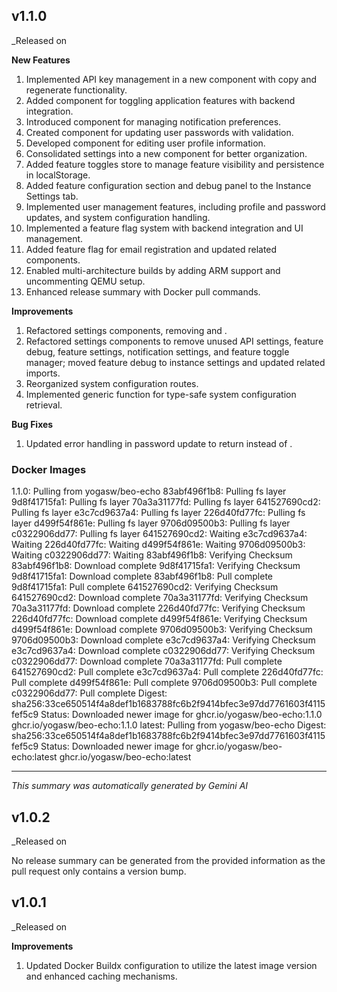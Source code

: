 ## v1.1.0
_Released on 

**New Features**

1.  Implemented API key management in a new  component with copy and regenerate functionality.
2.  Added  component for toggling application features with backend integration.
3.  Introduced  component for managing notification preferences.
4.  Created  component for updating user passwords with validation.
5.  Developed  component for editing user profile information.
6.  Consolidated settings into a new  component for better organization.
7.  Added feature toggles store to manage feature visibility and persistence in localStorage.
8.  Added feature configuration section and debug panel to the Instance Settings tab.
9.  Implemented user management features, including profile and password updates, and system configuration handling.
10. Implemented a feature flag system with backend integration and UI management.
11. Added feature flag for email registration and updated related components.
12. Enabled multi-architecture builds by adding ARM support and uncommenting QEMU setup.
13. Enhanced release summary with Docker pull commands.

**Improvements**

1.  Refactored settings components, removing  and .
2.  Refactored settings components to remove unused API settings, feature debug, feature settings, notification settings, and feature toggle manager; moved feature debug to instance settings and updated related imports.
3.  Reorganized system configuration routes.
4.  Implemented generic  function for type-safe system configuration retrieval.

**Bug Fixes**

1.  Updated error handling in password update to return  instead of .

### Docker Images
1.1.0: Pulling from yogasw/beo-echo
83abf496f1b8: Pulling fs layer
9d8f41715fa1: Pulling fs layer
70a3a31177fd: Pulling fs layer
641527690cd2: Pulling fs layer
e3c7cd9637a4: Pulling fs layer
226d40fd77fc: Pulling fs layer
d499f54f861e: Pulling fs layer
9706d09500b3: Pulling fs layer
c0322906dd77: Pulling fs layer
641527690cd2: Waiting
e3c7cd9637a4: Waiting
226d40fd77fc: Waiting
d499f54f861e: Waiting
9706d09500b3: Waiting
c0322906dd77: Waiting
83abf496f1b8: Verifying Checksum
83abf496f1b8: Download complete
9d8f41715fa1: Verifying Checksum
9d8f41715fa1: Download complete
83abf496f1b8: Pull complete
9d8f41715fa1: Pull complete
641527690cd2: Verifying Checksum
641527690cd2: Download complete
70a3a31177fd: Verifying Checksum
70a3a31177fd: Download complete
226d40fd77fc: Verifying Checksum
226d40fd77fc: Download complete
d499f54f861e: Verifying Checksum
d499f54f861e: Download complete
9706d09500b3: Verifying Checksum
9706d09500b3: Download complete
e3c7cd9637a4: Verifying Checksum
e3c7cd9637a4: Download complete
c0322906dd77: Verifying Checksum
c0322906dd77: Download complete
70a3a31177fd: Pull complete
641527690cd2: Pull complete
e3c7cd9637a4: Pull complete
226d40fd77fc: Pull complete
d499f54f861e: Pull complete
9706d09500b3: Pull complete
c0322906dd77: Pull complete
Digest: sha256:33ce650514f4a8def1b1683788fc6b2f9414bfec3e97dd7761603f4115fef5c9
Status: Downloaded newer image for ghcr.io/yogasw/beo-echo:1.1.0
ghcr.io/yogasw/beo-echo:1.1.0
latest: Pulling from yogasw/beo-echo
Digest: sha256:33ce650514f4a8def1b1683788fc6b2f9414bfec3e97dd7761603f4115fef5c9
Status: Downloaded newer image for ghcr.io/yogasw/beo-echo:latest
ghcr.io/yogasw/beo-echo:latest

---
*This summary was automatically generated by Gemini AI*

## v1.0.2
_Released on 

No release summary can be generated from the provided information as the pull request only contains a version bump.

## v1.0.1
_Released on 

**Improvements**

1.  Updated Docker Buildx configuration to utilize the latest image version and enhanced caching mechanisms.

